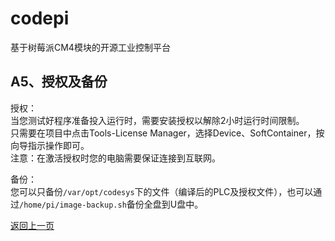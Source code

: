 # codepi  

基于树莓派CM4模块的开源工业控制平台 

## A5、授权及备份

授权：  
当您测试好程序准备投入运行时，需要安装授权以解除2小时运行时间限制。  
只需要在项目中点击Tools-License Manager，选择Device、SoftContainer，按向导指示操作即可。  
注意：在激活授权时您的电脑需要保证连接到互联网。  

备份：  
您可以只备份`/var/opt/codesys`下的文件（编译后的PLC及授权文件），也可以通过`/home/pi/image-backup.sh`备份全盘到U盘中。  


[返回上一页](https://github.com/feecat/codepi)

